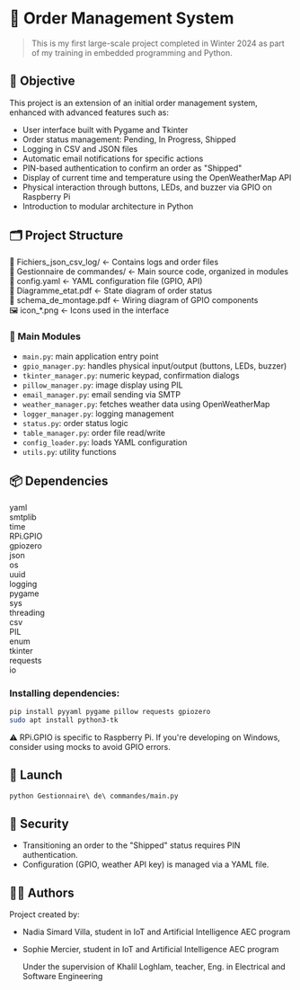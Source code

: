 
# 🧾 Order Management System

> This is my first large-scale project completed in Winter 2024 as part of my training in embedded programming and Python.

## 📌 Objective

This project is an extension of an initial order management system, enhanced with advanced features such as:

- User interface built with Pygame and Tkinter
- Order status management: Pending, In Progress, Shipped
- Logging in CSV and JSON files
- Automatic email notifications for specific actions
- PIN-based authentication to confirm an order as "Shipped"
- Display of current time and temperature using the OpenWeatherMap API
- Physical interaction through buttons, LEDs, and buzzer via GPIO on Raspberry Pi
- Introduction to modular architecture in Python

## 🗂️ Project Structure

📁 Fichiers_json_csv_log/          ← Contains logs and order files  
📁 Gestionnaire de commandes/      ← Main source code, organized in modules  
📄 config.yaml                     ← YAML configuration file (GPIO, API)  
📄 Diagramme_etat.pdf              ← State diagram of order status  
📄 schema_de_montage.pdf           ← Wiring diagram of GPIO components  
🖼️ icon_*.png                      ← Icons used in the interface  

### 📁 Main Modules

- `main.py`: main application entry point
- `gpio_manager.py`: handles physical input/output (buttons, LEDs, buzzer)
- `tkinter_manager.py`: numeric keypad, confirmation dialogs
- `pillow_manager.py`: image display using PIL
- `email_manager.py`: email sending via SMTP
- `weather_manager.py`: fetches weather data using OpenWeatherMap
- `logger_manager.py`: logging management
- `status.py`: order status logic
- `table_manager.py`: order file read/write
- `config_loader.py`: loads YAML configuration
- `utils.py`: utility functions

## 📦 Dependencies

yaml  
smtplib  
time  
RPi.GPIO  
gpiozero  
json  
os  
uuid  
logging  
pygame  
sys  
threading  
csv  
PIL  
enum  
tkinter  
requests  
io  

### Installing dependencies:

```bash
pip install pyyaml pygame pillow requests gpiozero
sudo apt install python3-tk
```

⚠️ RPi.GPIO is specific to Raspberry Pi. If you're developing on Windows, consider using mocks to avoid GPIO errors.

## 🚀 Launch

```bash
python Gestionnaire\ de\ commandes/main.py
```

## 🔐 Security

- Transitioning an order to the "Shipped" status requires PIN authentication.
- Configuration (GPIO, weather API key) is managed via a YAML file.

## 👩‍💻 Authors

Project created by:  
- Nadia Simard Villa, student in IoT and Artificial Intelligence AEC program  
- Sophie Mercier, student in IoT and Artificial Intelligence AEC program
    
    Under the supervision of Khalil Loghlam, teacher, Eng. in Electrical and Software Engineering

